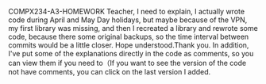 COMPX234-A3-HOMEWORK
Teacher, I need to explain, I actually wrote code during April and May Day holidays, but maybe because of the VPN, my first library was missing, and then I recreated a library and rewrote some code, because there some original backups, so the time interval between commits would be a little closer. Hope understood.Thank you.
In addition, I've put some of the explanations directly in the code as comments, so you can view them if you need to（If you want to see the version of the code not have comments, you can click on the last version I added.
